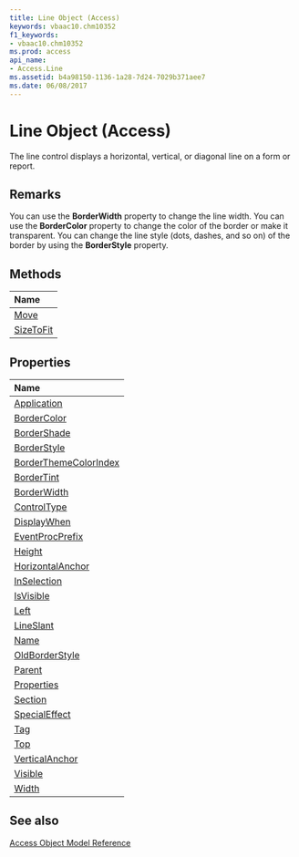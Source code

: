 ```yaml
---
title: Line Object (Access)
keywords: vbaac10.chm10352
f1_keywords:
- vbaac10.chm10352
ms.prod: access
api_name:
- Access.Line
ms.assetid: b4a98150-1136-1a28-7d24-7029b371aee7
ms.date: 06/08/2017
---
```



# Line Object (Access)

The line control displays a horizontal, vertical, or diagonal line on a form or report.


## Remarks

You can use the  **BorderWidth** property to change the line width. You can use the **BorderColor** property to change the color of the border or make it transparent. You can change the line style (dots, dashes, and so on) of the border by using the **BorderStyle** property.


## Methods



|**Name**|
|:-----|
|[Move](Access.Line.Move.md)|
|[SizeToFit](Access.Line.SizeToFit.md)|

## Properties



|**Name**|
|:-----|
|[Application](Access.Line.Application.md)|
|[BorderColor](Access.Line.BorderColor.md)|
|[BorderShade](Access.Line.BorderShade.md)|
|[BorderStyle](Access.Line.BorderStyle.md)|
|[BorderThemeColorIndex](Access.Line.BorderThemeColorIndex.md)|
|[BorderTint](Access.Line.BorderTint.md)|
|[BorderWidth](Access.Line.BorderWidth.md)|
|[ControlType](Access.Line.ControlType.md)|
|[DisplayWhen](Access.Line.DisplayWhen.md)|
|[EventProcPrefix](Access.Line.EventProcPrefix.md)|
|[Height](Access.Line.Height.md)|
|[HorizontalAnchor](Access.Line.HorizontalAnchor.md)|
|[InSelection](Access.Line.InSelection.md)|
|[IsVisible](Access.Line.IsVisible.md)|
|[Left](Access.Line.Left.md)|
|[LineSlant](Access.Line.LineSlant.md)|
|[Name](Access.Line.Name.md)|
|[OldBorderStyle](Access.Line.OldBorderStyle.md)|
|[Parent](Access.Line.Parent.md)|
|[Properties](Access.Line.Properties.md)|
|[Section](Access.Line.Section.md)|
|[SpecialEffect](Access.Line.SpecialEffect.md)|
|[Tag](Access.Line.Tag.md)|
|[Top](Access.Line.Top.md)|
|[VerticalAnchor](Access.Line.VerticalAnchor.md)|
|[Visible](Access.Line.Visible.md)|
|[Width](Access.Line.Width.md)|

## See also


[Access Object Model Reference](overview/Access/object-model.md)
